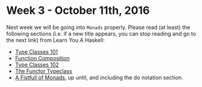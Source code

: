 # Week 3 - October 11th, 2016

Next week we will be going into `Monads` properly. Please read (at least) the following sections (i.e. if a new title appears, you can stop reading and go to the next link) from Learn You A Haskell:
- [Type Classes 101](http://learnyouahaskell.com/types-and-typeclasses#typeclasses-101)
- [Function Composition](http://learnyouahaskell.com/higher-order-functions#composition)
- [Type Classes 102](http://learnyouahaskell.com/making-our-own-types-and-typeclasses#typeclasses-102)
- [The Functor Typeclass](http://learnyouahaskell.com/making-our-own-types-and-typeclasses#the-functor-typeclass)
- [A Fistfull of Monads]((http://learnyouahaskell.com/a-fistful-of-monads)), up until, and including the do notation section.

